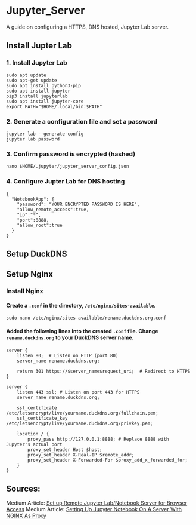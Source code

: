 # Jupyter_Server
A guide on configuring a HTTPS, DNS hosted, Jupyter Lab server.

## Install Jupter Lab

### 1. Install Jupyter Lab

```{bash}
sudo apt update
sudo apt-get update
sudo apt install python3-pip
sudo apt install jupyter
pip3 install jupyterlab
sudo apt install jupyter-core
export PATH="$HOME/.local/bin:$PATH"
```

### 2. Generate a configuration file and set a password

```{bash}
jupyter lab --generate-config
jupyter lab password
```
### 3. Confirm password is encrypted (hashed)

```{bash}
nano $HOME/.jupyter/jupyter_server_config.json
```

### 4. Configure Jupter Lab for DNS hosting

```{json}
{  
  "NotebookApp": {
    "password": "YOUR ENCRYPTED PASSWORD IS HERE",
    "allow_remote_access":true,
    "ip":"*",
    "port":8888,
    "allow_root":true
  }
}
```

## Setup DuckDNS

## Setup Nginx

### Install Nginx

#### Create a `.conf` in the directory, `/etc/nginx/sites-available`.

```
sudo nano /etc/nginx/sites-available/rename.duckdns.org.conf
```

#### Added the following lines into the created `.conf` file. Change `rename.duckdns.org` to your DuckDNS server name. 

```
server {
    listen 80;  # Listen on HTTP (port 80)
    server_name rename.duckdns.org;

    return 301 https://$server_name$request_uri;  # Redirect to HTTPS
}

server {
    listen 443 ssl; # Listen on port 443 for HTTPS
    server_name rename.duckdns.org;

    ssl_certificate /etc/letsencrypt/live/yourname.duckdns.org/fullchain.pem; 
    ssl_certificate_key /etc/letsencrypt/live/yourname.duckdns.org/privkey.pem;

    location / {
        proxy_pass http://127.0.0.1:8888; # Replace 8888 with Jupyter's actual port
        proxy_set_header Host $host;
        proxy_set_header X-Real-IP $remote_addr;
        proxy_set_header X-Forwarded-For $proxy_add_x_forwarded_for;
    }
}
```























## Sources:
Medium Article: [Set up Remote Jupyter Lab/Notebook Server for Browser Access](https://medium.com/@mlquest0/set-up-remote-jupyter-lab-notebook-server-for-remote-browser-access-2cef464f203e)
Medium Article: [Setting Up Jupyter Notebook On A Server With NGINX As Proxy](https://medium.com/@nicklas_bocksberger/setting-up-jupyter-notebook-on-a-server-with-nginx-as-proxy-d579d4075bb)
